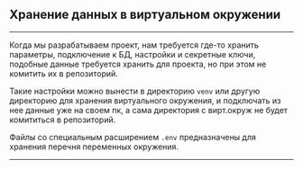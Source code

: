 Хранение данных в виртуальном окружении
---
---

Когда мы разрабатываем проект, нам требуется где-то хранить
параметры, подключение к БД, настройки и секретные ключи, 
подобные данные требуется хранить для проекта, но при этом не
комитить их в репозиторий.

Такие настройки можно вынести в директорию `venv` или другую
директорию для хранения виртуального окружения, и подключать
из нее данные уже на своем пк, а сама директория с вирт.окруж
не будет комититься в репозиторий.

Файлы со специальным расширением `.env` предназначены для
хранения перечня переменных окружения.

---







